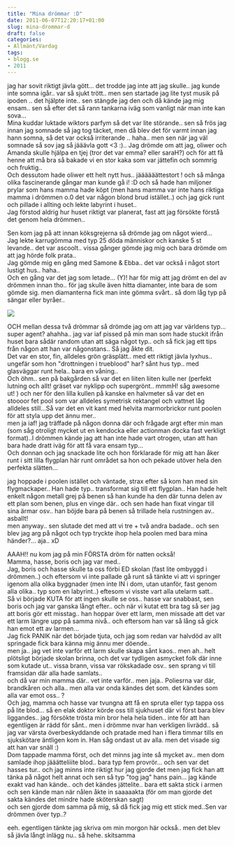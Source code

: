 ```yaml
---
title: "Mina drömmar :D"
date: 2011-06-07T12:20:17+01:00
slug: mina-drommar-d
draft: false
categories:
- Allmänt/Vardag
tags:
- blogg.se
- 2011
---
```

jag har sovit riktigt jävla gött... det trodde jag inte att jag skulle.. jag kunde inte somna igår.. var så sjukt trött.. men sen startade jag lite tyst musik på ipoden .. det hjälpte inte.. sen stängde jag den och då kände jag mig ensam.. sen så efter det så rann tankarna iväg som vanligt när man inte kan sova...  
Mina kuddar luktade wiktors parfym så det var lite störande.. sen så frös jag innan jag somnade så jag tog täcket, men då blev det för varmt innan jag hann somna, så det var också irriterande .. haha.. men sen när jag väl somnade så sov jag så jääävla gott <3 :).. Jag drömde om att jag, oliwer och Amanda skulle hjälpa en tjej (tror det var emma? eller saraH?) och för att få henne att må bra så bakade vi en stor kaka som var jättefin och sommrig och fruktig..  
Och dessutom hade oliwer ett helt nytt hus.. jäääääättestort ! och så många olika fascinerande gångar man kunde gå i! :D och så hade han miljoner prylar som hans mamma hade köpt (men hans mamma var inte hans riktiga mamma i drömmen o.0 det var någon blond brud istället..) och jag gick runt och pillade i allting och lekte labyrint i huset..  
Jag förstod aldrig hur huset riktigt var planerat, fast att jag försökte förstå det genom hela drömmen..  
  
Sen kom jag på att innan köksgrejerna så drömde jag om något wierd...  
Jag lekte karrugömma med typ 25 döda människor och kanske 5 st levande.. det var ascoolt.. vissa gånger gömde jag mig och bara drömde om att jag hörde folk prata..  
Jag gömde mig en gång med Samone & Ebba.. det var också i något stort lustigt hus.. haha..  
Och en gång var det jag som letade... (Y)! har för mig att jag drömt en del av drömmen innan tho.. för jag skulle även hitta diamanter, inte bara de som gömde sig. men diamanterna fick man inte gömma svårt.. så dom låg typ på sängar eller byråer..  
  
![](/assets/images/blogg.se/psykedeliskt_151545599.jpg)  
  
OCH mellan dessa två drömmar så drömde jag om att jag var världens typ... super agent? ahahha.. jag var iaf pissed på min man som hade stuckit ifrån huset bara sådär random utan att säga något typ.. och så fick jag ett tips från någon att han var någonstans.. Så jag åkte dit.  
Det var en stor, fin, alldeles grön gräsplätt.. med ett riktigt jävla lyxhus.. ungefär som hon "drottningen i trueblood" har? sånt hus typ.. med glasväggar runt hela.. bara en våning..  
Och öhm.. sen på bakgården så var det en liiten liiten kulle ner (perfekt lutning och allt! gräset var nyklipp och supergrönt.. mmmH! såg awesome ut! ) och ner för den lilla kullen på kanske en halvmeter så var det en stoooor fet pool som var alldeles symetrisk rektangel och vattnet låg alldeles still...Så var det en vit kant med helvita marmorbrickor runt poolen för att styla upp det ännu mer..  
men ja iaf! jag träffade på någon donna där och frågade argt efter min man (som såg otroligt mycket ut en kendocka eller actionman docka fast verkligt format)..I drömmen kände jag att han inte hade vart otrogen, utan att han bara hade dratt iväg för att få vara ensam typ...  
Och donnan och jag snackade lite och hon förklarade för mig att han åker runt i sitt lilla flygplan här runt området sa hon och pekade utöver hela den perfekta slätten...  
  
jag hoppade i poolen istället och väntade, strax efter så kom han med sin flygmackaper.. Han hade typ.. transformat sig till ett flygplan.. Han hade helt enkelt någon metall grej på benen så han kunde ha den där tunna delen av ett plan som benen, plus en vinge där.. och sen hade han fixat vingar till sina ärmar osv.. han böjde bara på benen så trillade hela rustningen av.. asballt!  
men anyway.. sen slutade det med att vi tre + två andra badade.. och sen blev jag arg på något och typ tryckte ihop hela poolen med bara mina händer?... aja.. xD  
  
  
  
AAAH!! nu kom jag på min FÖRSTA dröm för natten också!  
Mamma, hasse, boris och jag var med..  
Jag, boris och hasse skulle ta oss förbi ED skolan (fast lite ombyggd i drömmen..) och eftersom vi inte pallade gå runt så tänkte vi att vi springer igenom alla olika byggnader (men inte IN i dom, utan utanför, fast genom alla olika.. typ som en labyrint..) eftesom vi visste vart alla utelarm satt..  
Så vi började KUTA för att ingen skulle se oss.. hasse var snabbast, sen boris och jag var ganska långt efter.. och när vi kutat ett bra tag så ser jag att boris gör ett misstag.. han hoppar över ett larm, men missade att det var ett larm längre upp på samma nivå.. och eftersom han var så lång så gick han emot ett av larmen...  
Jag fick PANIK när det började tjuta, och jag som redan var halvdöd av allt springade fick bara känna mig ännu mer döende..  
men ja.. jag vet inte varför ett larm skulle skapa sånt kaos.. men ah.. helt plötsligt började skolan brinna, och det var tydligen asmycket folk där inne som kutade ut.. vissa brann, vissa var rökskadade osv.. sen sprang vi till framsidan där alla hade samlats..  
och då var min mamma där.. vet inte varför.. men jaja.. Poliesrna var där, brandkåren och alla.. men alla var onda kändes det som. det kändes som alla var emot oss.. ?  
Och jag, mamma och hasse var tvungna att få en spruta eller typ tappa oss på lite blod... så en elak doktor körde oss till sjukhuset där vi först bara blev liggandes.. jag försökte trösta min bror hela hela tiden.. inte för att han egentligen är rädd för sånt.. men i drömme nvar han verkligen livrädd.. så jag var värsta överbeskyddande och pratade med han i flera timmar tills en sjukskötare äntligen kom in. Han såg ondast ut av alla. men det visade sig att han var snäll :)  
Dom tappade mamma först, och det minns jag inte så mycket av.. men dom samlade ihop jääätteliiite blod.. bara typ fem provrör... och sen var det hasses tur.. och jag minns inte riktigt hur jag gjorde det men jag fick han att tänka på något helt annat och sen så typ "tog jag" hans pain... jag kände exakt vad han kände.. och det kändes jättelite.. bara ett sakta stick i armen och sen kände man när nålen åkte in saaaaakta (för om man gjorde det sakta kändes det mindre hade sköterskan sagt)  
och sen gjorde dom samma på mig, så då fick jag mig ett stick med..Sen var drömmen över typ..?  
  
  
eeh. egentligen tänkte jag skriva om min morgon här också.. men det blev så jävla långt inlägg nu.. så hehe. skitsamma